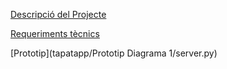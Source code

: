 [Descripció del Projecte](descripcio.md)

[Requeriments tècnics](Requeriments.md)

[Prototip](tapatapp/Prototip Diagrama 1/server.py)
